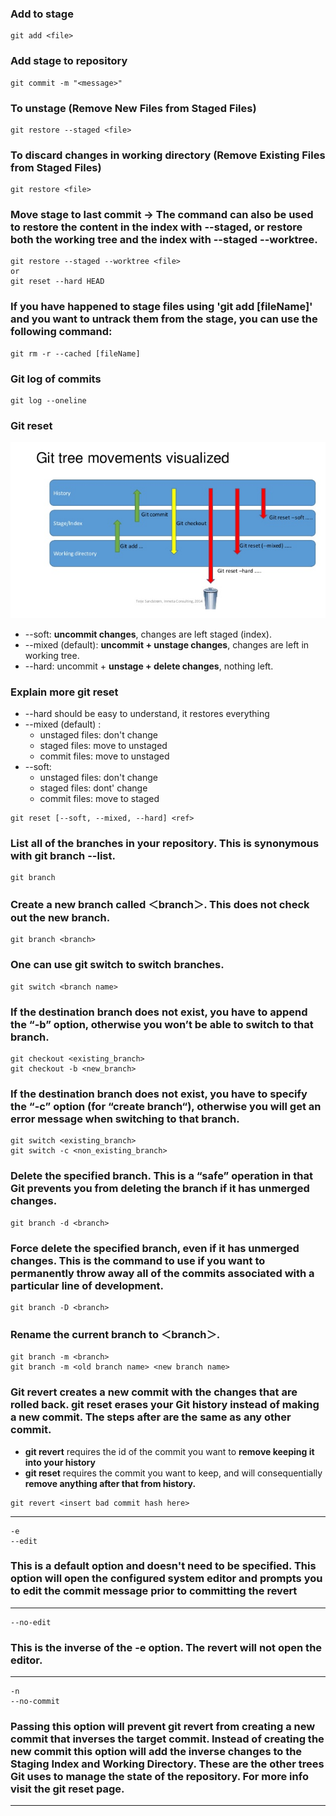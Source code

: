 ### Add to stage
```
git add <file>
```

### Add stage to repository 
```
git commit -m "<message>"
```


### To unstage (Remove New Files from Staged Files)
```
git restore --staged <file>
```


### To discard changes in working directory (Remove Existing Files from Staged Files)
```
git restore <file>
```

### Move stage to last commit -> The command can also be used to restore the content in the index with --staged, or restore both the working tree and the index with --staged --worktree.
```
git restore --staged --worktree <file>
or
git reset --hard HEAD 
```

### If you have happened to stage files using 'git add [fileName]' and you want to untrack them from the stage, you can use the following command:
```
git rm -r --cached [fileName]
```

### Git log of commits 
```
git log --oneline 
```

### Git reset
![reset](./reset.png)
* --soft: **uncommit changes**, changes are left staged (index).
* --mixed (default): **uncommit + unstage changes**, changes are left in working tree.
* --hard: uncommit + **unstage + delete changes**, nothing left.

### Explain more git reset
* --hard should be easy to understand, it restores everything
* --mixed (default) :
    - unstaged files: don't change
    - staged files: move to unstaged
    - commit files: move to unstaged
* --soft:
    - unstaged files: don't change
    - staged files: dont' change
    - commit files: move to staged

```
git reset [--soft, --mixed, --hard] <ref>
```
### List all of the branches in your repository. This is synonymous with git branch --list.
```
git branch
```

### Create a new branch called ＜branch＞. This does **not check out the new branch.**
```
git branch <branch>
```

### One can use git switch <branch name> to switch branches.
```
git switch <branch name>
```

### If the destination branch does not exist, you have to append the “-b” option, otherwise you won’t be able to switch to that branch.
```
git checkout <existing_branch>
git checkout -b <new_branch>
```

### If the destination branch does not exist, you have to specify the “-c” option (for “create branch“), otherwise you will get an error message when switching to that branch.
```
git switch <existing_branch>
git switch -c <non_existing_branch>
```

### Delete the specified branch. This is a “safe” operation in that Git prevents you from deleting the branch if it has unmerged changes.
```
git branch -d <branch>
```

### Force delete the specified branch, even if it has unmerged changes. This is the command to use if you want to permanently throw away all of the commits associated with a particular line of development.
```
git branch -D <branch>
```

### Rename the current branch to ＜branch＞.
```
git branch -m <branch>
git branch -m <old branch name> <new branch name>  
```

### Git revert creates a new commit with the changes that are rolled back. git reset erases your Git history instead of making a new commit. The steps after are the same as any other commit.

*   **git revert** requires the id of the commit you want to **remove keeping it into your history**
*   **git reset** requires the commit you want to keep, and will consequentially **remove anything after that from history.**

```
git revert <insert bad commit hash here>
```

----------------
```
-e
--edit
```
### This is a default option and doesn't need to be specified. This option will open the configured system editor and prompts you to edit the commit message prior to committing the revert

----------------

```
--no-edit
```
### This is the inverse of the -e option. The revert will not open the editor.

----------------
```
-n
--no-commit
```

### Passing this option will prevent git revert from creating a new commit that inverses the target commit. Instead of creating the new commit this option will add the inverse changes to the Staging Index and Working Directory. These are the other trees Git uses to manage the state of the repository. For more info visit the git reset page.
----------------
